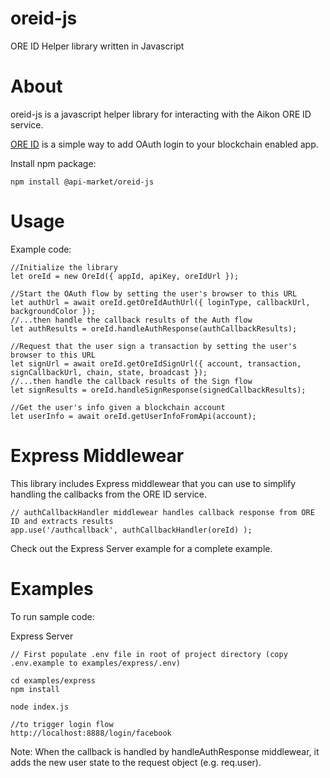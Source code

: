 # oreid-js
ORE ID Helper library written in Javascript

# About

oreid-js is a javascript helper library for interacting with the Aikon ORE ID service.

[ORE ID](https://github.com/api-market/ore-id-docs) is a simple way to add OAuth login to your blockchain enabled app.

Install npm package:
```
npm install @api-market/oreid-js
```


# Usage


Example code:
```
//Initialize the library
let oreId = new OreId({ appId, apiKey, oreIdUrl });

//Start the OAuth flow by setting the user's browser to this URL
let authUrl = await oreId.getOreIdAuthUrl({ loginType, callbackUrl, backgroundColor });
//...then handle the callback results of the Auth flow
let authResults = oreId.handleAuthResponse(authCallbackResults);

//Request that the user sign a transaction by setting the user's browser to this URL
let signUrl = await oreId.getOreIdSignUrl({ account, transaction, signCallbackUrl, chain, state, broadcast });
//...then handle the callback results of the Sign flow
let signResults = oreId.handleSignResponse(signedCallbackResults);

//Get the user's info given a blockchain account
let userInfo = await oreId.getUserInfoFromApi(account);

```

# Express Middlewear

This library includes Express middlewear that you can use to simplify handling the callbacks from the ORE ID service.

```
// authCallbackHandler middlewear handles callback response from ORE ID and extracts results
app.use('/authcallback', authCallbackHandler(oreId) );
```

Check out the Express Server example for a complete example.


# Examples

To run sample code:

Express Server

```
// First populate .env file in root of project directory (copy .env.example to examples/express/.env)

cd examples/express
npm install

node index.js

//to trigger login flow
http://localhost:8888/login/facebook 

```
Note: When the callback is handled by handleAuthResponse middlewear, it adds the new user state to the request object (e.g. req.user).

